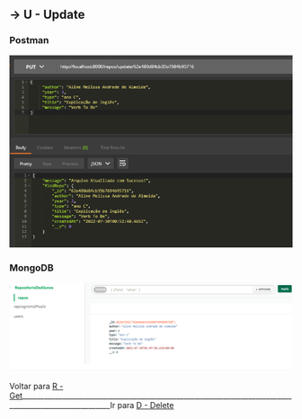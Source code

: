 ##  -> **U** - Update

### Postman
<p align="center">
  <img alt="foto" title="foto" src="../img/foto07.png"/>
</p>

### MongoDB
<p align="center">
  <img alt="foto" title="foto" src="../img/foto12.png"/>
</p>

Voltar para [R - Get](https://github.com/AlineAlmeida85/Projeto-Final/blob/main/Demonstracao3.md)_______________________________________________________________________________________________________Ir para [D - Delete](https://github.com/AlineAlmeida85/Projeto-Final/blob/main/Demonstracao5.md)